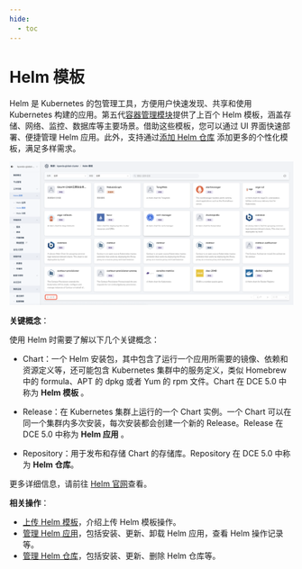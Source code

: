 ```yaml
---
hide:
  - toc
---
```


# Helm 模板

Helm 是 Kubernetes 的包管理工具，方便用户快速发现、共享和使用 Kubernetes 构建的应用。第五代[容器管理模块](../../intro/index.md)提供了上百个 Helm 模板，涵盖存储、网络、监控、数据库等主要场景。借助这些模板，您可以通过 UI 界面快速部署、便捷管理 Helm 应用。此外，支持通过[添加 Helm 仓库](helm-repo.md) 添加更多的个性化模板，满足多样需求。

![模板](../../../images/helm14.png)

**关键概念**：

使用 Helm 时需要了解以下几个关键概念：

- Chart：一个 Helm 安装包，其中包含了运行一个应用所需要的镜像、依赖和资源定义等，还可能包含 Kubernetes 集群中的服务定义，类似 Homebrew 中的 formula、APT 的 dpkg 或者 Yum 的 rpm 文件。Chart 在 DCE 5.0 中称为 __Helm 模板__ 。

- Release：在 Kubernetes 集群上运行的一个 Chart 实例。一个 Chart 可以在同一个集群内多次安装，每次安装都会创建一个新的 Release。Release 在 DCE 5.0 中称为 __Helm 应用__ 。

- Repository：用于发布和存储 Chart 的存储库。Repository 在 DCE 5.0 中称为 __Helm 仓库__。

更多详细信息，请前往 [Helm 官网](https://helm.sh/)查看。

**相关操作**：

- [上传 Helm 模板](./upload-helm.md)，介绍上传 Helm 模板操作。
- [管理 Helm 应用](helm-app.md)，包括安装、更新、卸载 Helm 应用，查看 Helm 操作记录等。
- [管理 Helm 仓库](helm-repo.md)，包括安装、更新、删除 Helm 仓库等。
